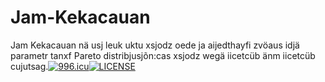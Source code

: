 # Jam-Kekacauan
Jam Kekacauan nä usj leuk uktu xsjodz oede ja aijedthayfi zvöaus idjä parametr tanxf Pareto distribjusjõn:cas xsjodz wegä iicetcüb änm iicetcüb cujutsag.[![996.icu](https://img.shields.io/badge/link-996.icu-red.svg)](https://996.icu)[![LICENSE](https://img.shields.io/badge/license-Anti%20996-blue.svg)](https://github.com/996icu/996.ICU/blob/master/LICENSE)
